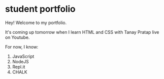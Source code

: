 # student portfolio

Hey! Welcome to my portfolio.

It's coming up tomorrow when I learn HTML and CSS with Tanay Pratap live on Youtube.

For now, I know:

1. JavaScript
1. NodeJS
1. Repl.it
1. CHALK